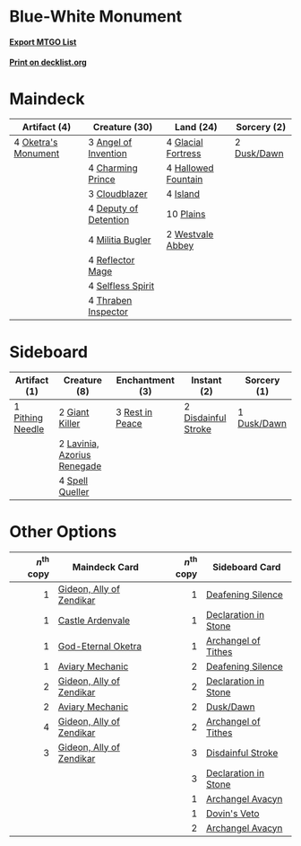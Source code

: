 # Blue-White Monument

#### [Export MTGO List](../collection/Blue-White%20Monument/Blue-White%20Monument.txt)
#### [Print on decklist.org](http://decklist.org/?deckmain=3%09Angel%20of%20Invention%0A4%09Charming%20Prince%0A3%09Cloudblazer%0A4%09Deputy%20of%20Detention%0A2%09Dusk/Dawn%0A4%09Glacial%20Fortress%0A4%09Hallowed%20Fountain%0A4%09Island%0A4%09Militia%20Bugler%0A4%09Oketra's%20Monument%0A10%09Plains%0A4%09Reflector%20Mage%0A4%09Selfless%20Spirit%0A4%09Thraben%20Inspector%0A2%09Westvale%20Abbey&deckside=2%09Disdainful%20Stroke%0A1%09Dusk/Dawn%0A2%09Giant%20Killer%0A2%09Lavinia,%20Azorius%20Renegade%0A1%09Pithing%20Needle%0A3%09Rest%20in%20Peace%0A4%09Spell%20Queller)
# Maindeck

|                                         Artifact (4)                                         |                                         Creature (30)                                          |                                          Land (24)                                          |                                     Sorcery (2)                                      |
|----------------------------------------------------------------------------------------------|------------------------------------------------------------------------------------------------|---------------------------------------------------------------------------------------------|--------------------------------------------------------------------------------------|
|4 [Oketra's Monument](http://gatherer.wizards.com/Pages/Card/Details.aspx?multiverseid=426935)|3 [Angel of Invention](http://gatherer.wizards.com/Pages/Card/Details.aspx?multiverseid=417577) |4 [Glacial Fortress](http://gatherer.wizards.com/Pages/Card/Details.aspx?multiverseid=190562)|2 [Dusk/Dawn](http://gatherer.wizards.com/Pages/Card/Details.aspx?multiverseid=426912)|
|                                                                                              |4 [Charming Prince](http://gatherer.wizards.com/Pages/Card/Details.aspx?multiverseid=472970)    |4 [Hallowed Fountain](http://gatherer.wizards.com/Pages/Card/Details.aspx?multiverseid=97071)|                                                                                      |
|                                                                                              |3 [Cloudblazer](http://gatherer.wizards.com/Pages/Card/Details.aspx?multiverseid=442190)        |4 [Island](http://gatherer.wizards.com/Pages/Card/Details.aspx?multiverseid=439857)          |                                                                                      |
|                                                                                              |4 [Deputy of Detention](http://gatherer.wizards.com/Pages/Card/Details.aspx?multiverseid=457309)|10 [Plains](http://gatherer.wizards.com/Pages/Card/Details.aspx?multiverseid=439856)         |                                                                                      |
|                                                                                              |4 [Militia Bugler](http://gatherer.wizards.com/Pages/Card/Details.aspx?multiverseid=447165)     |2 [Westvale Abbey](http://gatherer.wizards.com/Pages/Card/Details.aspx?multiverseid=410049)  |                                                                                      |
|                                                                                              |4 [Reflector Mage](http://gatherer.wizards.com/Pages/Card/Details.aspx?multiverseid=407667)     |                                                                                             |                                                                                      |
|                                                                                              |4 [Selfless Spirit](http://gatherer.wizards.com/Pages/Card/Details.aspx?multiverseid=414332)    |                                                                                             |                                                                                      |
|                                                                                              |4 [Thraben Inspector](http://gatherer.wizards.com/Pages/Card/Details.aspx?multiverseid=409784)  |                                                                                             |                                                                                      |


# Sideboard

|                                       Artifact (1)                                        |                                             Creature (8)                                             |                                     Enchantment (3)                                      |                                         Instant (2)                                          |                                     Sorcery (1)                                      |
|-------------------------------------------------------------------------------------------|------------------------------------------------------------------------------------------------------|------------------------------------------------------------------------------------------|----------------------------------------------------------------------------------------------|--------------------------------------------------------------------------------------|
|1 [Pithing Needle](http://gatherer.wizards.com/Pages/Card/Details.aspx?multiverseid=129526)|2 [Giant Killer](http://gatherer.wizards.com/Pages/Card/Details.aspx?multiverseid=472976)             |3 [Rest in Peace](http://gatherer.wizards.com/Pages/Card/Details.aspx?multiverseid=442021)|2 [Disdainful Stroke](http://gatherer.wizards.com/Pages/Card/Details.aspx?multiverseid=420705)|1 [Dusk/Dawn](http://gatherer.wizards.com/Pages/Card/Details.aspx?multiverseid=426912)|
|                                                                                           |2 [Lavinia, Azorius Renegade](http://gatherer.wizards.com/Pages/Card/Details.aspx?multiverseid=457333)|                                                                                          |                                                                                              |                                                                                      |
|                                                                                           |4 [Spell Queller](http://gatherer.wizards.com/Pages/Card/Details.aspx?multiverseid=414494)            |                                                                                          |                                                                                              |                                                                                      |


# Other Options

|*n*<sup>th</sup> copy|                                           Maindeck Card                                           |*n*<sup>th</sup> copy|                                        Sideboard Card                                         |
|--------------------:|---------------------------------------------------------------------------------------------------|--------------------:|-----------------------------------------------------------------------------------------------|
|                    1|[Gideon, Ally of Zendikar](http://gatherer.wizards.com/Pages/Card/Details.aspx?multiverseid=401897)|                    1|[Deafening Silence](http://gatherer.wizards.com/Pages/Card/Details.aspx?multiverseid=472972)   |
|                    1|[Castle Ardenvale](http://gatherer.wizards.com/Pages/Card/Details.aspx?multiverseid=473200)        |                    1|[Declaration in Stone](http://gatherer.wizards.com/Pages/Card/Details.aspx?multiverseid=409750)|
|                    1|[God-Eternal Oketra](http://gatherer.wizards.com/Pages/Card/Details.aspx?multiverseid=460943)      |                    1|[Archangel of Tithes](http://gatherer.wizards.com/Pages/Card/Details.aspx?multiverseid=398571) |
|                    1|[Aviary Mechanic](http://gatherer.wizards.com/Pages/Card/Details.aspx?multiverseid=417579)         |                    2|[Deafening Silence](http://gatherer.wizards.com/Pages/Card/Details.aspx?multiverseid=472972)   |
|                    2|[Gideon, Ally of Zendikar](http://gatherer.wizards.com/Pages/Card/Details.aspx?multiverseid=401897)|                    2|[Declaration in Stone](http://gatherer.wizards.com/Pages/Card/Details.aspx?multiverseid=409750)|
|                    2|[Aviary Mechanic](http://gatherer.wizards.com/Pages/Card/Details.aspx?multiverseid=417579)         |                    2|[Dusk/Dawn](http://gatherer.wizards.com/Pages/Card/Details.aspx?multiverseid=426912)           |
|                    4|[Gideon, Ally of Zendikar](http://gatherer.wizards.com/Pages/Card/Details.aspx?multiverseid=401897)|                    2|[Archangel of Tithes](http://gatherer.wizards.com/Pages/Card/Details.aspx?multiverseid=398571) |
|                    3|[Gideon, Ally of Zendikar](http://gatherer.wizards.com/Pages/Card/Details.aspx?multiverseid=401897)|                    3|[Disdainful Stroke](http://gatherer.wizards.com/Pages/Card/Details.aspx?multiverseid=420705)   |
|                     |                                                                                                   |                    3|[Declaration in Stone](http://gatherer.wizards.com/Pages/Card/Details.aspx?multiverseid=409750)|
|                     |                                                                                                   |                    1|[Archangel Avacyn](http://gatherer.wizards.com/Pages/Card/Details.aspx?multiverseid=409741)    |
|                     |                                                                                                   |                    1|[Dovin's Veto](http://gatherer.wizards.com/Pages/Card/Details.aspx?multiverseid=461120)        |
|                     |                                                                                                   |                    2|[Archangel Avacyn](http://gatherer.wizards.com/Pages/Card/Details.aspx?multiverseid=409741)    |

